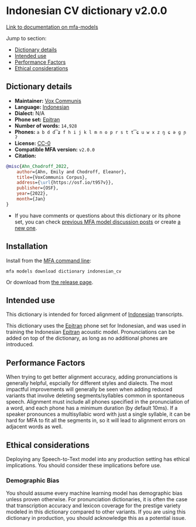 
# Indonesian CV dictionary v2.0.0

[Link to documentation on mfa-models](https://mfa-models.readthedocs.io/en/main/dictionary/indonesian_cv.html)

Jump to section:

- [Dictionary details](#dictionary-details)
- [Intended use](#intended-use)
- [Performance Factors](#performance-factors)
- [Ethical considerations](#ethical-considerations)

## Dictionary details

- **Maintainer:** [Vox Communis](https://osf.io/t957v/)
- **Language:** [Indonesian](https://en.wikipedia.org/wiki/Indonesian_language)
- **Dialect:** N/A
- **Phone set:** [Epitran](https://github.com/dmort27/epitran)
- **Number of words:** `14,928`
- **Phones:** `a b d d͡ʑ f h i j k l m n o p r s t t͡ɕ u w x z ŋ ɕ ə ɡ ɲ ʔ`
- **License:** [CC-0](https://creativecommons.org/publicdomain/zero/1.0/)
- **Compatible MFA version:** `v2.0.0`
- **Citation:**

```bibtex
@misc{Ahn_Chodroff_2022,
	author={Ahn, Emily and Chodroff, Eleanor},
	title={VoxCommunis Corpus},
	address={\url{https://osf.io/t957v}},
	publisher={OSF},
	year={2022},
	month={Jan}
}
```

- If you have comments or questions about this dictionary or its phone set, you can check [previous MFA model discussion posts](https://github.com/MontrealCorpusTools/mfa-models/discussions?discussions_q=Indonesian+CV+dictionary+v2.0.0) or create [a new one](https://github.com/MontrealCorpusTools/mfa-models/discussions/new).

## Installation

Install from the [MFA command line](https://montreal-forced-aligner.readthedocs.io/en/latest/user_guide/models/index.html):

```
mfa models download dictionary indonesian_cv
```

Or download from [the release page](https://github.com/MontrealCorpusTools/mfa-models/releases/tag/dictionary-indonesian_cv-v2.0.0).

## Intended use

This dictionary is intended for forced alignment of [Indonesian](https://en.wikipedia.org/wiki/Indonesian_language) transcripts.

This dictionary uses the [Epitran](https://github.com/dmort27/epitran) phone set for Indonesian, and was used in training the Indonesian [Epitran](https://github.com/dmort27/epitran) acoustic model. Pronunciations can be added on top of the dictionary, as long as no additional phones are introduced.

## Performance Factors

When trying to get better alignment accuracy, adding pronunciations is generally helpful, espcially for different styles and dialects. The most impactful improvements will generally be seen when adding reduced variants that involve deleting segments/syllables common in spontaneous speech.  Alignment must include all phones specified in the pronunciation of a word, and each phone has a minimum duration (by default 10ms). If a speaker pronounces a multisyllabic word with just a single syllable, it can be hard for MFA to fit all the segments in, so it will lead to alignment errors on adjacent words as well.

## Ethical considerations

Deploying any Speech-to-Text model into any production setting has ethical implications. You should consider these implications before use.

### Demographic Bias

You should assume every machine learning model has demographic bias unless proven otherwise. For pronunciation dictionaries, it is often the case that transcription accuracy and lexicon coverage for the prestige variety modeled in this dictionary compared to other variants. If you are using this dictionary in production, you should acknowledge this as a potential issue.
